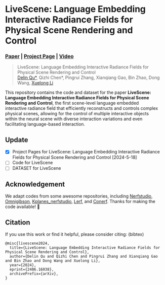 # LiveScene: Language Embedding Interactive Radiance Fields for Physical Scene Rendering and Control

### [Paper](https://arxiv.org/abs/2406.16038) | [Project Page](https://livescenes.github.io) | [Video](https://youtu.be/)

> LiveScene: Language Embedding Interactive Radiance Fields for Physical Scene Rendering and Control <br />
> [Delin Qu*](https://delinqu.github.io/), Qizhi Chen*, Pingrui Zhang, Xianqiang Gao, Bin Zhao, Dong Wang, [Xuelong Li](https://scholar.google.com/citations?user=ahUibskAAAAJ)
> 

<!-- <p align="center">
  <a href="">
    <img src="./media/xx.gif" alt="Logo" width="80%">
  </a>
</p> -->

This repository contains the code and dataset for the paper **LiveScene: Language Embedding Interactive Radiance Fields for Physical Scene Rendering and Control**, the first scene-level language embedded interactive radiance field that efficiently reconstructs and controls complex physical scenes, allowing for the control of multiple interactive objects within the neural scene with diverse interaction variations and even facilitating language-based interaction.

## Update
- [x] Project Pages for LiveScene: Language Embedding Interactive Radiance Fields for Physical Scene Rendering and Control [2024-5-18]
- [ ] Code for LiveScene
- [ ] DATASET for LiveScene

## Acknowledgement

We adapt codes from some awesome repositories, including [Nerfstudio](https://github.com/nerfstudio-project/nerfstudio), [Omnigibson](https://behavior.stanford.edu/omnigibson/getting_started/installation.html), [Kplanes_nerfstudio](https://github.com/Giodiro/kplanes_nerfstudio), [Lerf](https://github.com/kerrj/lerf/), and [Conerf](https://github.com/kacperkan/conerf). Thanks for making the code available! 🤗

## Citation

If you use this work or find it helpful, please consider citing: (bibtex)
```
@misc{livescene2024,
  title={LiveScene: Language Embedding Interactive Radiance Fields for Physical Scene Rendering and Control}, 
  author={Delin Qu and Qizhi Chen and Pingrui Zhang and Xianqiang Gao and Bin Zhao and Dong Wang and Xuelong Li},
  year={2024},
  eprint={2406.16038},
  archivePrefix={arXiv},
}
```

